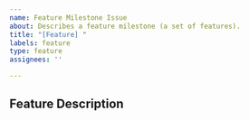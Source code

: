 ```yaml
---
name: Feature Milestone Issue
about: Describes a feature milestone (a set of features).
title: "[Feature] "
labels: feature
type: feature
assignees: ''

---
```

## Feature Description


